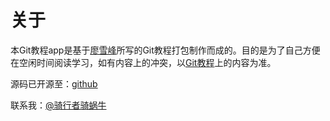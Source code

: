 关于
===========

本Git教程app是基于[廖雪峰](http://www.liaoxuefeng.com/wiki/0013739516305929606dd18361248578c67b8067c8c017b000 "")所写的Git教程打包制作而成的。目的是为了自己方便在空闲时间阅读学习，如有内容上的冲突，以[Git教程](http://www.liaoxuefeng.com/wiki/0013739516305929606dd18361248578c67b8067c8c017b000 "")上的内容为准。

源码已开源至：[github](https://github.com/naiyu/GitTutorial "")

联系我：[@骑行者骑蜗牛](http://weibo.com/coderyu0408 "")